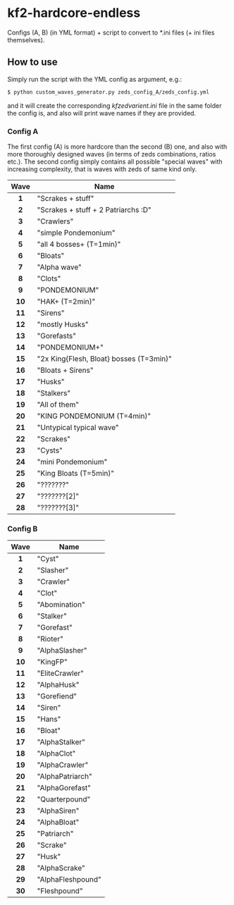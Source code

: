 # kf2-hardcore-endless
Configs (A, B) (in YML format) + script to convert to *.ini files (+ ini files themselves).

## How to use
Simply run the script with the YML config as argument, e.g.:
```bash
$ python custom_waves_generator.py zeds_config_A/zeds_config.yml
```
and it will create the corresponding *kfzedvarient.ini* file in the same folder the config is, and also will print wave names if they are provided.

### Config A
The first config (A) is more hardcore than the second (B) one, and also with more thoroughly designed waves (in terms of zeds combinations, ratios etc.). The second config simply contains all possible "special waves" with increasing complexity, that is waves with zeds of same kind only.

| Wave | <div align="center">Name</div> |
| :---: | :--- |
| **1** | "Scrakes + stuff" |
| **2** | "Scrakes + stuff + 2 Patriarchs :D" |
| **3** | "Crawlers" |
| **4** | "simple Pondemonium" |
| **5** | "all 4 bosses+ (T=1min)" |
| **6** | "Bloats" |
| **7** | "Alpha wave" |
| **8** | "Clots" |
| **9** | "PONDEMONIUM" |
| **10** | "HAK+ (T=2min)" |
| **11** | "Sirens" |
| **12** | "mostly Husks" |
| **13** | "Gorefasts" |
| **14** | "PONDEMONIUM+" |
| **15** | "2x King{Flesh, Bloat} bosses (T=3min)" |
| **16** | "Bloats + Sirens" |
| **17** | "Husks" |
| **18** | "Stalkers" |
| **19** | "All of them" |
| **20** | "KING PONDEMONIUM (T=4min)" |
| **21** | "Untypical typical wave" |
| **22** | "Scrakes" |
| **23** | "Cysts" |
| **24** | "mini Pondemonium" |
| **25** | "King Bloats (T=5min)" |
| **26** | "???????" |
| **27** | "???????[2]" |
| **28** | "???????[3]" |

### Config B
| Wave | <div align="center">Name</div> |
| :---: | :--- |
| **1** | "Cyst" |
| **2** | "Slasher" |
| **3** | "Crawler" |
| **4** | "Clot" |
| **5** | "Abomination" |
| **6** | "Stalker" |
| **7** | "Gorefast" |
| **8** | "Rioter" |
| **9** | "AlphaSlasher" |
| **10** | "KingFP" |
| **11** | "EliteCrawler" |
| **12** | "AlphaHusk" |
| **13** | "Gorefiend" |
| **14** | "Siren" |
| **15** | "Hans" |
| **16** | "Bloat" |
| **17** | "AlphaStalker" |
| **18** | "AlphaClot" |
| **19** | "AlphaCrawler" |
| **20** | "AlphaPatriarch" |
| **21** | "AlphaGorefast" |
| **22** | "Quarterpound" |
| **23** | "AlphaSiren" |
| **24** | "AlphaBloat" |
| **25** | "Patriarch" |
| **26** | "Scrake" |
| **27** | "Husk" |
| **28** | "AlphaScrake" |
| **29** | "AlphaFleshpound" |
| **30** | "Fleshpound" |
